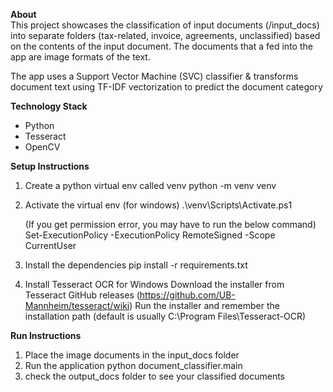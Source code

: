 <b>About</b> <br>
This project showcases the classification of input documents (/input_docs) into separate folders (tax-related, invoice, agreements, unclassified) based on the contents of the input document. The documents that a fed into the app are image formats of the text.

The app uses a Support Vector Machine (SVC) classifier & transforms document text using TF-IDF vectorization to predict the document category

<b>Technology Stack</b>
* Python
* Tesseract 
* OpenCV

<b>Setup Instructions </b>
1. Create a python virtual env called venv
python -m venv venv

2. Activate the virtual env (for windows)
.\venv\Scripts\Activate.ps1 

    (If you get permission error, you may have to run the below command)
    Set-ExecutionPolicy -ExecutionPolicy RemoteSigned -Scope CurrentUser

3. Install the dependencies
pip install -r requirements.txt

4. Install Tesseract OCR for Windows
Download the installer from Tesseract GitHub releases (https://github.com/UB-Mannheim/tesseract/wiki)
Run the installer and remember the installation path (default is usually C:\Program Files\Tesseract-OCR)

<b>Run Instructions</b> <br>
1. Place the image documents in the input_docs folder
2. Run the application
    python document_classifier.main
3. check the output_docs folder to see your classified documents
